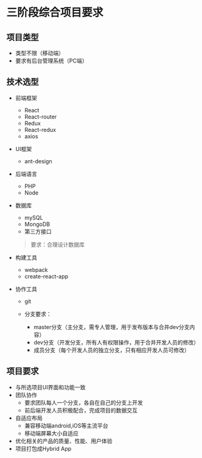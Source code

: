 # 三阶段综合项目要求

## 项目类型

* 类型不限（移动端）
* 要求有后台管理系统（PC端）

## 技术选型

* 前端框架
    * React
    * React-router
    * Redux
    * React-redux
    * axios

* UI框架
    * ant-design

* 后端语言
    * PHP
    * Node

* 数据库
    * mySQL
    * MongoDB
    * 第三方接口

    >要求：合理设计数据库

* 构建工具
    * webpack
    * create-react-app


* 协作工具
    * git

    * 分支要求：
        * master分支（主分支，需专人管理，用于发布版本与合并dev分支内容）
        * dev分支（开发分支，所有人有权限操作，用于合并开发人员的修改）
        * 成员分支（每个开发人员的独立分支，只有相应开发人员可修改）


## 项目要求

* 与所选项目UI界面和功能一致
* 团队协作
    * 要求团队每人一个分支，各自在自己的分支上开发
    * 前后端开发人员积极配合，完成项目的数据交互
* 自适应布局
    * 兼容移动端android,iOS等主流平台
    * 移动端屏幕大小自适应
* 优化相关的产品的质量、性能、用户体验
* 项目打包成Hybrid App

